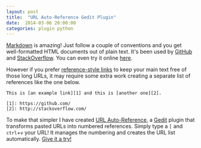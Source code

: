 ```yaml
---
layout: post
title:  "URL Auto-Reference Gedit Plugin"
date:  2014-03-06 20:00:00
categories: plugin python
---
```


[Markdown][1] is amazing! Just follow a couple of conventions and you get well-formatted HTML documents out of plain text. It's been used by [GitHub][2] and [StackOverflow][3]. You can even try it online [here][4].

However if you prefer [reference-style links][5] to keep your main text free of those long URLs, it may require some extra work creating a separate list of references like the one below.

    This is [an example link][1] and this is [another one][2].

    [1]: https://github.com/
    [2]: http://stackoverflow.com/

To make that simpler I have created [URL Auto-Reference][6], a [Gedit][7] plugin that transforms pasted URLs into numbered references. Simply type a `[` and `ctrl`+`v` your URL! It manages the numbering and creates the URL list automatically. [Give it a try!][8]



[1]: http://daringfireball.net/projects/markdown/
[2]: https://help.github.com/articles/writing-on-github
[3]: http://stackoverflow.com/editing-help
[4]: http://tmpvar.com/markdown.html
[5]: http://daringfireball.net/projects/markdown/syntax#link
[6]: https://github.com/mcrisc/gedit-urlautoref-plugin
[7]: https://wiki.gnome.org/Apps/Gedit
[8]: https://github.com/mcrisc/gedit-urlautoref-plugin#url-auto-reference-gedit-plugin

